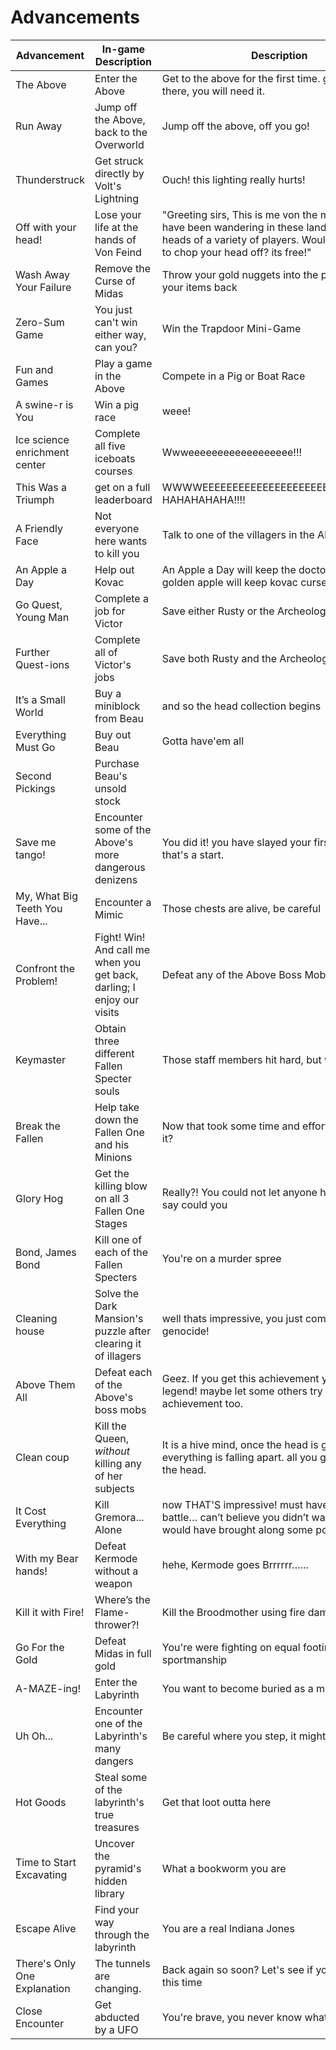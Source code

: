 # Advancements

| Advancement | In-game Description | Description |
| ----------- | ------------------- | ------------|
| The Above |Enter the Above | Get to the above for the first time. good luck up there, you will need it. |
| Run Away | Jump off the Above, back to the Overworld| Jump off the above, off you go! |
| Thunderstruck <a name="thunder-struck"></a> | Get struck directly by Volt's Lightning | Ouch! this lighting really hurts! |
| Off with your head! <a name="off-with-your-head"></a> | Lose your life at the hands of Von Feind | "Greeting sirs, This is me von the merchant and I have been wandering in these lands chopping heads of a variety of players. Would you like me to chop your head off? its free!" |
| Wash Away Your Failure | Remove the Curse of Midas | Throw your gold nuggets into the pool and get your items back |
| Zero-Sum Game | You just can't win either way, can you? | Win the Trapdoor Mini-Game |
| Fun and Games | Play a game in the Above | Compete in a Pig or Boat Race |
| A swine-r is You <a name="a-swine-r-is-you"></a>| Win a pig race | weee! |
| Ice science enrichment center <a name="ice-boat"></a>| Complete all five iceboats courses | Wwweeeeeeeeeeeeeeeeee!!! |
| This Was a Triumph | get on a full leaderboard | WWWWEEEEEEEEEEEEEEEEEEEEEEEEEEEE!!!!!!!!! HAHAHAHAHA!!!! |
| A Friendly Face | Not everyone here wants to kill you | Talk to one of the villagers in the Above |
| An Apple a Day <a name="an-apple-a-day"></a> | Help out Kovac | An Apple a Day will keep the doctor away, but a golden apple will keep kovac curse away. |
| Go Quest, Young Man <a name="go-quest-young-man"></a> | Complete a job for Victor | Save either Rusty or the Archeologist |
| Further Quest-ions | Complete all of Victor's jobs | Save both Rusty and the Archeologist |
| It’s a Small World <a name="its-a-small-world"></a> | Buy a miniblock from Beau | and so the head collection begins |
| Everything Must Go <a name="everything-must-go"></a> | Buy out Beau | Gotta have'em all |
| Second Pickings <a name="second-pickings"></a> | Purchase Beau's unsold stock | |
| Save me tango! | Encounter some of the Above's more dangerous denizens | You did it! you have slayed your first above mob! that's a start. |
| My, What Big Teeth You Have... | Encounter a Mimic | Those chests are alive, be careful |
| Confront the Problem! | Fight! Win! And call me when you get back, darling; I enjoy our visits | Defeat any of the Above Boss Mobs |
| Keymaster <a name="keymaster"></a> | Obtain three different Fallen Specter souls | Those staff members hit hard, but we hit harder |
| Break the Fallen <a name="break-the-fallen"></a> | Help take down the Fallen One and his Minions | Now that took some time and effort, was it worth it? |
| Glory Hog <a name="glory-hog"></a> | Get the killing blow on all 3 Fallen One Stages | Really?! You could not let anyone have the final say could you |
| Bond, James Bond <a name="james-bond"></a> | Kill one of each of the Fallen Specters | You're on a murder spree |
| Cleaning house <a name="cleaning-house"></a>| Solve the Dark Mansion's puzzle after clearing it of illagers | well thats impressive, you just commited a genocide! |
| Above Them All | Defeat each of the Above's boss mobs | Geez. If you get this achievement you are a legend! maybe let some others try getting this achievement too. |
| Clean coup <a name="clean-coup"></a> | Kill the Queen, *without* killing any of her subjects | It is a hive mind, once the head is gone, everything is falling apart. all you gotta focus is the head. |
| It Cost Everything <a name="it-cost-everything"></a> | Kill Gremora... Alone | now THAT'S impressive! must have been an epic battle… can’t believe you didn’t waited for me, I would have brought along some popcorn! |
| With my Bear hands! <a name="with-my-bear-hands"></a>| Defeat Kermode without a weapon | hehe, Kermode goes Brrrrrr…... |
| Kill it with Fire! <a name="kill-it-with-fire"></a>| Where’s the Flame- thrower?! | Kill the Broodmother using fire damage |
| Go For the Gold <a name="go-for-the-gold"></a>| Defeat Midas in full gold | You're were fighting on equal footing, what great sportmanship |
| A-MAZE-ing! | Enter the Labyrinth | You want to become buried as a mummy? |
| Uh Oh... | Encounter one of the Labyrinth's many dangers | Be careful where you step, it might get hot |
| Hot Goods | Steal some of the labyrinth's true treasures | Get that loot outta here |
| Time to Start Excavating | Uncover the pyramid's hidden library | What a bookworm you are |
| Escape Alive <a name="escape-alive"></a>| Find your way through the labyrinth | You are a real Indiana Jones |
| There's Only One Explanation | The tunnels are changing. | Back again so soon? Let's see if you get out alive this time |
| Close Encounter <a name="close encounter"></a>| Get abducted by a UFO | You're brave, you never know what can happen |
